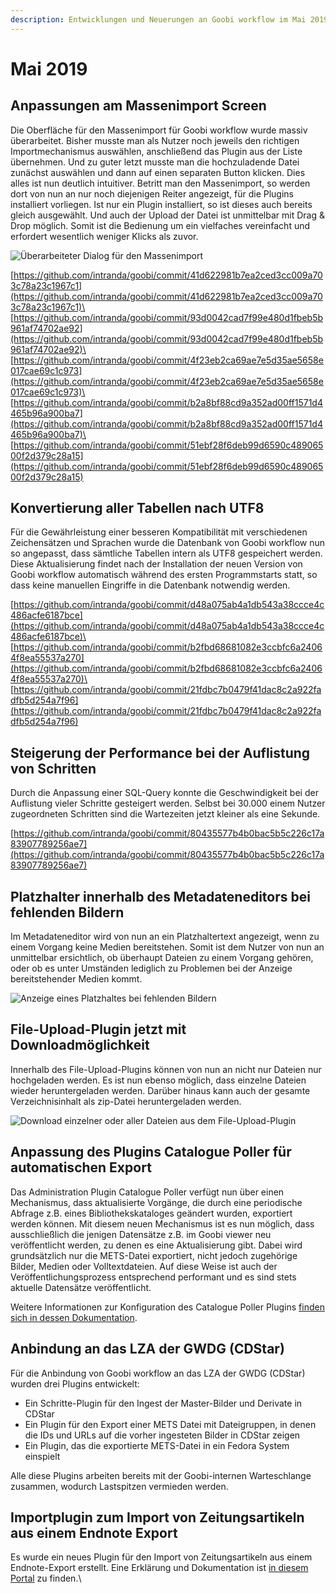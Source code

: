 ```yaml
---
description: Entwicklungen und Neuerungen an Goobi workflow im Mai 2019
---
```


# Mai 2019

## Anpassungen am Massenimport Screen

Die Oberfläche für den Massenimport für Goobi workflow wurde massiv überarbeitet. Bisher musste man als Nutzer noch jeweils den richtigen Importmechanismus auswählen, anschließend das Plugin aus der Liste übernehmen. Und zu guter letzt musste man die hochzuladende Datei zunächst auswählen und dann auf einen separaten Button klicken. Dies alles ist nun deutlich intuitiver. Betritt man den Massenimport, so werden dort von nun an nur noch diejenigen Reiter angezeigt, für die Plugins installiert vorliegen. Ist nur ein Plugin installiert, so ist dieses auch bereits gleich ausgewählt. Und auch der Upload der Datei ist unmittelbar mit Drag & Drop möglich. Somit ist die Bedienung um ein vielfaches vereinfacht und erfordert wesentlich weniger Klicks als zuvor.

![Überarbeiteter Dialog für den Massenimport](../.gitbook/assets/1905\_massimport1.png)

[https://github.com/intranda/goobi/commit/41d622981b7ea2ced3cc009a703c78a23c1967c1](https://github.com/intranda/goobi/commit/41d622981b7ea2ced3cc009a703c78a23c1967c1)\
&#x20;[https://github.com/intranda/goobi/commit/93d0042cad7f99e480d1fbeb5b961af74702ae92](https://github.com/intranda/goobi/commit/93d0042cad7f99e480d1fbeb5b961af74702ae92)\
&#x20;[https://github.com/intranda/goobi/commit/4f23eb2ca69ae7e5d35ae5658e017cae69c1c973](https://github.com/intranda/goobi/commit/4f23eb2ca69ae7e5d35ae5658e017cae69c1c973)\
&#x20;[https://github.com/intranda/goobi/commit/b2a8bf88cd9a352ad00ff1571d4465b96a900ba7](https://github.com/intranda/goobi/commit/b2a8bf88cd9a352ad00ff1571d4465b96a900ba7)\
&#x20;[https://github.com/intranda/goobi/commit/51ebf28f6deb99d6590c48906500f2d379c28a15](https://github.com/intranda/goobi/commit/51ebf28f6deb99d6590c48906500f2d379c28a15)

## Konvertierung aller Tabellen nach UTF8

Für die Gewährleistung einer besseren Kompatibilität mit verschiedenen Zeichensätzen und Sprachen wurde die Datenbank von Goobi workflow nun so angepasst, dass sämtliche Tabellen intern als UTF8 gespeichert werden. Diese Aktualisierung findet nach der Installation der neuen Version von Goobi workflow automatisch während des ersten Programmstarts statt, so dass keine manuellen Eingriffe in die Datenbank notwendig werden.

[https://github.com/intranda/goobi/commit/d48a075ab4a1db543a38ccce4c486acfe6187bce](https://github.com/intranda/goobi/commit/d48a075ab4a1db543a38ccce4c486acfe6187bce)\
&#x20;[https://github.com/intranda/goobi/commit/b2fbd68681082e3ccbfc6a24064f8ea55537a270](https://github.com/intranda/goobi/commit/b2fbd68681082e3ccbfc6a24064f8ea55537a270)\
&#x20;[https://github.com/intranda/goobi/commit/21fdbc7b0479f41dac8c2a922fadfb5d254a7f96](https://github.com/intranda/goobi/commit/21fdbc7b0479f41dac8c2a922fadfb5d254a7f96)

## Steigerung der Performance bei der Auflistung von Schritten

Durch die Anpassung einer SQL-Query konnte die Geschwindigkeit bei der Auflistung vieler Schritte gesteigert werden. Selbst bei 30.000 einem Nutzer zugeordneten Schritten sind die Wartezeiten jetzt kleiner als eine Sekunde.

[https://github.com/intranda/goobi/commit/80435577b4b0bac5b5c226c17a83907789256ae7](https://github.com/intranda/goobi/commit/80435577b4b0bac5b5c226c17a83907789256ae7)

## Platzhalter innerhalb des Metadateneditors bei fehlenden Bildern

Im Metadateneditor wird von nun an ein Platzhaltertext angezeigt, wenn zu einem Vorgang keine Medien bereitstehen. Somit ist dem Nutzer von nun an unmittelbar ersichtlich, ob überhaupt Dateien zu einem Vorgang gehören, oder ob es unter Umständen lediglich zu Problemen bei der Anzeige bereitstehender Medien kommt.

![Anzeige eines Platzhaltes bei fehlenden Bildern](../.gitbook/assets/1905\_metsNoImage.png)

## File-Upload-Plugin jetzt mit Downloadmöglichkeit

Innerhalb des File-Upload-Plugins können von nun an nicht nur Dateien nur hochgeladen werden. Es ist nun ebenso möglich, dass einzelne Dateien wieder heruntergeladen werden. Darüber hinaus kann auch der gesamte Verzeichnisinhalt als zip-Datei heruntergeladen werden.

![Download einzelner oder aller Dateien aus dem File-Upload-Plugin](../.gitbook/assets/1905\_fileUpDownload.png)

## Anpassung des Plugins Catalogue Poller für automatischen Export

Das Administration Plugin Catalogue Poller verfügt nun über einen Mechanismus, dass aktualisierte Vorgänge, die durch eine periodische Abfrage z.B. eines Bibliothekskataloges geändert wurden, exportiert werden können. Mit diesem neuen Mechanismus ist es nun möglich, dass ausschließlich die jenigen Datensätze z.B. im Goobi viewer neu veröffentlicht werden, zu denen es eine Aktualisierung gibt. Dabei wird grundsätzlich nur die METS-Datei exportiert, nicht jedoch zugehörige Bilder, Medien oder Volltextdateien. Auf diese Weise ist auch der Veröffentlichungsprozess entsprechend performant und es sind stets aktuelle Datensätze veröffentlicht.

Weitere Informationen zur Konfiguration des Catalogue Poller Plugins [finden sich in dessen Dokumentation](https://docs.intranda.com/goobi-workflow-plugins-de/administration-plugins/catalogue-poller).

## Anbindung an das LZA der GWDG (CDStar)

Für die Anbindung von Goobi workflow an das LZA der GWDG (CDStar) wurden drei Plugins entwickelt:

* Ein Schritte-Plugin für den Ingest der Master-Bilder und Derivate in CDStar
* Ein Plugin für den Export einer METS Datei mit Dateigruppen, in denen die IDs und URLs auf die vorher ingesteten Bilder in CDStar zeigen
* Ein Plugin, das die exportierte METS-Datei in ein Fedora System einspielt

Alle diese Plugins arbeiten bereits mit der Goobi-internen Warteschlange zusammen, wodurch Lastspitzen vermieden werden.

## Importplugin zum Import von Zeitungsartikeln aus einem Endnote Export

Es wurde ein neues Plugin für den Import von Zeitungsartikeln aus einem Endnote-Export erstellt. Eine Erklärung und Dokumentation ist [in diesem Portal](https://docs.intranda.com/goobi-workflow-plugins-de/import-plugins/import-fuer-zeitschriftenartikel-aus-einem-endnote-export) zu finden.\
